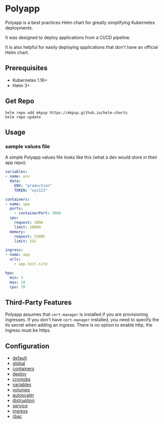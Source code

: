 
# Polyapp

Polyapp is a best practices Helm chart for greatly simplifying Kubernetes deployments.

It was designed to deploy applications from a CI/CD pipeline. 

It is also helpful for easily deploying applications that don't have an official Helm chart.

## Prerequisites

- Kubernetes 1.16+
- Helm 3+

## Get Repo

```console
helm repo add mkpsp https://mkpsp.github.io/helm-charts
helm repo update
```

## Usage

### sample values file

A simple Polyapp values file looks like this (what a dev would store in their app repo):

```yaml
variables:
- name: env
  data:
    ENV: "production"
    TOKEN: "xyz123"

containers:
- name: app
  ports:
    - containerPort: 3000
  cpu:
    request: 100m
    limit: 1000m
  memory:
    request: 256Mi
    limit: 1Gi

ingress:
- name: app
  urls:
    - app.test.site

hpa:
  min: 3
  max: 10
  cpu: 70
```

## Third-Party Features

Polyapp assumes that `cert-manager` is installed if you are provisioning ingresses. If you don't have `cert-manager` installed, you need to specify the tls secret when adding an ingress. There is no option to enable http, the ingress must be https.

## Configuration

- [default](../../docs/polyapp/default.md)
- [global](../../docs/polyapp/global.md)
- [containers](../../docs/polyapp/containers.md)
- [deploy](../../docs/polyapp/deploy.md)
- [cronjobs](../../docs/polyapp/cronjobs.md)
- [variables](../../docs/polyapp/variables.md)
- [volumes](../../docs/polyapp/volumes.md)
- [autoscaler](../../docs/polyapp/autoscaler.md)
- [distruption](../../docs/polyapp/distruption.md)
- [service](../../docs/polyapp/service.md)
- [ingress](../../docs/polyapp/ingress.md)
- [rbac](../../docs/polyapp/rbac.md)
